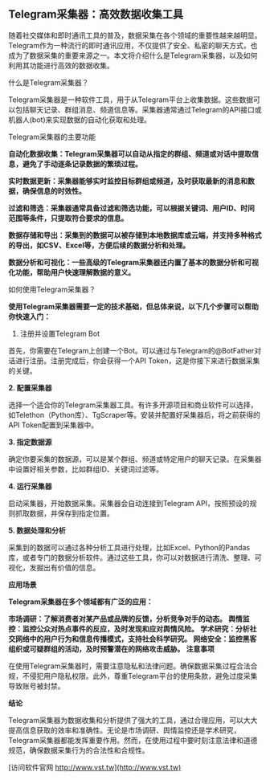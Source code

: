 ## **Telegram采集器：高效数据收集工具**

随着社交媒体和即时通讯工具的普及，数据采集在各个领域的重要性越来越明显。Telegram作为一种流行的即时通讯应用，不仅提供了安全、私密的聊天方式，也成为了数据采集的重要来源之一。本文将介绍什么是Telegram采集器，以及如何利用其功能进行高效的数据收集。

什么是Telegram采集器？

Telegram采集器是一种软件工具，用于从Telegram平台上收集数据。这些数据可以包括聊天记录、群组消息、频道信息等。采集器通常通过Telegram的API接口或机器人(bot)来实现数据的自动化获取和处理。

Telegram采集器的主要功能

**自动化数据收集：Telegram采集器可以自动从指定的群组、频道或对话中提取信息，避免了手动逐条记录数据的繁琐过程。**

**实时数据更新：采集器能够实时监控目标群组或频道，及时获取最新的消息和数据，确保信息的时效性。**

**过滤和筛选：采集器通常具备过滤和筛选功能，可以根据关键词、用户ID、时间范围等条件，只提取符合要求的信息。**

**数据存储和导出：采集到的数据可以被存储到本地数据库或云端，并支持多种格式的导出，如CSV、Excel等，方便后续的数据分析和处理。**

**数据分析和可视化：一些高级的Telegram采集器还内置了基本的数据分析和可视化功能，帮助用户快速理解数据的意义。**

如何使用Telegram采集器？

**使用Telegram采集器需要一定的技术基础，但总体来说，以下几个步骤可以帮助你快速入门：**

1. 注册并设置Telegram Bot

首先，你需要在Telegram上创建一个Bot。可以通过与Telegram的@BotFather对话进行注册。注册完成后，你会获得一个API Token，这是你接下来进行数据采集的关键。

**2. 配置采集器**

选择一个适合你的Telegram采集器工具。有许多开源项目和商业软件可以选择，如Telethon（Python库）、TgScraper等。安装并配置好采集器后，将之前获得的API Token配置到采集器中。

**3. 指定数据源**

确定你要采集的数据源，可以是某个群组、频道或特定用户的聊天记录。在采集器中设置好相关参数，比如群组ID、关键词过滤等。

**4. 运行采集器**

启动采集器，开始数据采集。采集器会自动连接到Telegram API，按照预设的规则抓取数据，并保存到指定位置。

**5. 数据处理和分析**

采集到的数据可以通过各种分析工具进行处理，比如Excel、Python的Pandas库，或者专门的数据分析软件。通过这些工具，你可以对数据进行清洗、整理、可视化，发掘出有价值的信息。

**应用场景**

**Telegram采集器在多个领域都有广泛的应用：**

**市场调研：了解消费者对某产品或品牌的反馈，分析竞争对手的动态。**
**舆情监控：监控公众对热点事件的反应，及时发现和应对舆情风险。**
**学术研究：分析社交网络中的用户行为和信息传播模式，支持社会科学研究。**
**网络安全：监控黑客组织或可疑群组的活动，及时预警潜在的网络攻击威胁。**
**注意事项**

在使用Telegram采集器时，需要注意隐私和法律问题。确保数据采集过程合法合规，不侵犯用户隐私权限。此外，尊重Telegram平台的使用条款，避免过度采集导致账号被封禁。

**结论**

Telegram采集器为数据收集和分析提供了强大的工具，通过合理应用，可以大大提高信息获取的效率和准确性。无论是市场调研、舆情监控还是学术研究，Telegram采集器都能发挥重要作用。然而，在使用过程中要时刻注意法律和道德规范，确保数据采集行为的合法性和合规性。


[访问软件官网 http://www.vst.tw](http://www.vst.tw)
